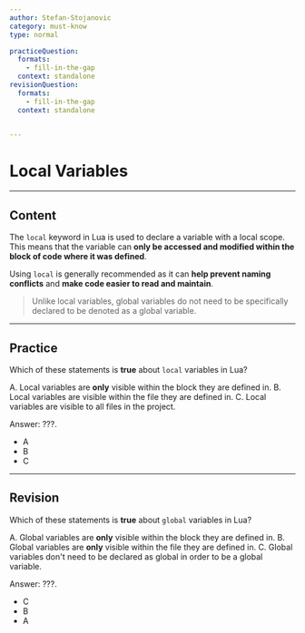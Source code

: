 ```yaml
---
author: Stefan-Stojanovic
category: must-know
type: normal

practiceQuestion:
  formats:
    - fill-in-the-gap
  context: standalone
revisionQuestion:
  formats:
    - fill-in-the-gap
  context: standalone


---
```


# Local Variables

---
## Content

The `local` keyword in Lua is used to declare a variable with a local scope. This means that the variable can **only be accessed and modified within the block of code where it was defined**. 

Using `local` is generally recommended as it can **help prevent naming conflicts** and **make code easier to read and maintain**.

> Unlike local variables, global variables do not need to be specifically declared to be denoted as a global variable.


---
## Practice

Which of these statements is **true** about `local` variables in Lua?

A. Local variables are **only** visible within the block they are defined in.
B. Local variables are visible within the file they are defined in.
C. Local variables are visible to all files in the project.

Answer: ???.

- A
- B
- C


---
## Revision

Which of these statements is **true** about `global` variables in Lua?

A. Global variables are **only** visible within the block they are defined in.
B. Global variables are **only** visible within the file they are defined in.
C. Global variables don't need to be declared as global in order to be a global variable.

Answer: ???.

- C
- B
- A